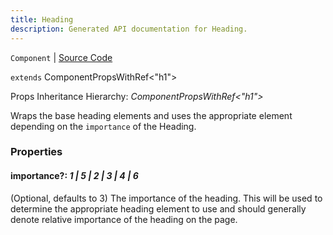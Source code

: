 ```yaml
---
title: Heading
description: Generated API documentation for Heading.
---
```


`Component` | [Source Code](https://github.com/mrCamelCode/jtjs/blob/ddfaeb1a2c9bf793372bb41076f65f452b124091/libs/react/lib/components/text/Heading.tsx#L15)

`extends` ComponentPropsWithRef<"h1">

Props Inheritance Hierarchy: _ComponentPropsWithRef<"h1">_

Wraps the base heading elements and uses the appropriate element depending on the `importance` of the Heading.

### Properties

#### importance?: _1 | 5 | 2 | 3 | 4 | 6_

(Optional, defaults to 3) The importance of the heading. This will be used to determine the appropriate
heading element to use and should generally denote relative importance of the heading on the page.